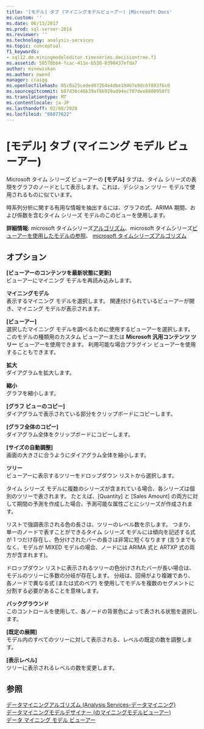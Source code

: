 ```yaml
---
title: '[モデル] タブ (マイニングモデルビューアー) |Microsoft Docs'
ms.custom: ''
ms.date: 06/13/2017
ms.prod: sql-server-2014
ms.reviewer: ''
ms.technology: analysis-services
ms.topic: conceptual
f1_keywords:
- sql12.dm.miningmodeleditor.timeseries.decisiontree.f1
ms.assetid: 50570bb4-fcac-411e-b530-0398437efda7
author: minewiskan
ms.author: owend
manager: craigg
ms.openlocfilehash: 05c0a25ceded07264e4dbe10467e9dc6f093f6c0
ms.sourcegitcommit: b87d36c46b39af8b929ad94ec707dee8800950f5
ms.translationtype: MT
ms.contentlocale: ja-JP
ms.lasthandoff: 02/08/2020
ms.locfileid: "66077622"
---
```

# <a name="model-tab-mining-model-viewers"></a>[モデル] タブ (マイニング モデル ビューアー)
  Microsoft タイム シリーズ ビューアーの **[モデル]** タブは、タイム シリーズの表現をグラフのノードとして表示します。これは、デシジョン ツリー モデルで使用されるものに似ています。  
  
 時系列分析に関する有用な情報を抽出するには、グラフの式、ARIMA 期間、および係数を含むタイム シリーズ モデルのこのビューを使用します。  
  
 **詳細情報:** microsoft タイムシリーズ[アルゴリズム](data-mining/microsoft-time-series-algorithm.md)、microsoft タイムシリーズ[ビューアーを使用したモデルの参照](data-mining/browse-a-model-using-the-microsoft-time-series-viewer.md)、 [microsoft タイムシリーズアルゴリズム](data-mining/microsoft-time-series-algorithm.md)  
  
## <a name="options"></a>オプション  
 **[ビューアーのコンテンツを最新状態に更新]**  
 ビューアーにマイニング モデルを再読み込みします。  
  
 **マイニングモデル**  
 表示するマイニング モデルを選択します。 関連付けられているビューアーが開き、マイニング モデルが表示されます。  
  
 **[ビューアー]**  
 選択したマイニング モデルを調べるために使用するビューアーを選択します。 このモデルの種類用のカスタム ビューアーまたは **Microsoft 汎用コンテンツ ツリー** ビューアーを使用できます。 利用可能な場合プラグイン ビューアーを使用することもできます。  
  
 **拡大**  
 ダイアグラムを拡大します。  
  
 **縮小**  
 グラフを縮小します。  
  
 **[グラフ ビューのコピー]**  
 ダイアグラムで表示されている部分をクリップボードにコピーします。  
  
 **[グラフ全体のコピー]**  
 ダイアグラム全体をクリップボードにコピーします。  
  
 **[サイズの自動調整]**  
 画面の大きさに合うようにダイアグラム全体を縮小します。  
  
 **ツリー**  
 ビューアーに表示するツリーをドロップダウン リストから選択します。  
  
 タイム シリーズ モデルに複数のシリーズが含まれている場合、各シリーズは個別のツリーで表されます。 たとえば、[Quantity] と [Sales Amount] の両方に対して期間の予測を作成した場合、予測可能な属性ごとにシリーズが作成されます。  
  
 リストで強調表示される色の長さは、ツリーのレベル数を示します。 つまり、単一のノードで表すことができるタイム シリーズ モデルには傾向を記述する式が 1 つだけ存在し、色分けされたバーの長さは非常に短くなります (言うまでもなく、モデルが MIXED モデルの場合、ノードには ARIMA 式と ARTXP 式の両方が含まれます)。  
  
 ドロップダウン リストに表示されるツリーの色分けされたバーが長い場合は、モデルのツリーに多数の分岐が存在します。 分岐は、回帰がより複雑であり、各ノードで異なる式 (または式のペア) を使用してモデルを複数のセグメントに分割する必要があることを意味します。  
  
 **バックグラウンド**  
 このコントロールを使用して、各ノードの背景色によって表される状態を選択します。  
  
 **[既定の展開]**  
 モデル内のすべてのツリーに対して表示される、レベルの既定の数を調整します。  
  
 **[表示レベル]**  
 ツリーに表示されるレベルの数を変更します。  
  
## <a name="see-also"></a>参照  
 [データマイニングアルゴリズム &#40;Analysis Services-データマイニング&#41;](data-mining/data-mining-algorithms-analysis-services-data-mining.md)   
 [データマイニングモデルデザイナー &#40;のマイニングモデルビューアー&#41;](mining-model-viewers-data-mining-model-designer.md)   
 [データ マイニング モデル ビューアー](data-mining/data-mining-model-viewers.md)  
  
  
